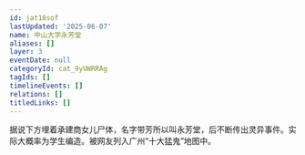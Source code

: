 ```yaml
---
id: jat18sof
lastUpdated: '2025-06-07'
name: 中山大学永芳堂
aliases: []
layer: 3
eventDate: null
categoryId: cat_9yUWRRAg
tagIds: []
timelineEvents: []
relations: []
titledLinks: []
---
```

据说下方埋着承建商女儿尸体，名字带芳所以叫永芳堂，后不断传出灵异事件。实际大概率为学生编造。被网友列入广州“十大猛鬼”地图中。

